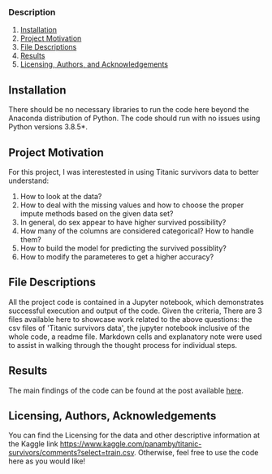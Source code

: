 ### Description

1. [Installation](#installation)
2. [Project Motivation](#motivation)
3. [File Descriptions](#files)
4. [Results](#results)
5. [Licensing, Authors, and Acknowledgements](#licensing)

## Installation <a name="installation"></a>

There should be no necessary libraries to run the code here beyond the Anaconda distribution of Python.  The code should run with no issues using Python versions 3.8.5*.

## Project Motivation<a name="motivation"></a>

For this project, I was interestested in using Titanic survivors data to better understand:

1. How to look at the data?
2. How to deal with the missing values and how to choose the proper impute methods based on the given data set?
3. In general, do sex appear to have higher survived possibility?
4. How many of the columns are considered categorical? How to handle them?
5. How to build the model for predicting the survived possiblity?
6. How to modify the parameteres to get a higher accuracy?


## File Descriptions <a name="files"></a>

All the project code is contained in a Jupyter notebook, which demonstrates successful execution and output of the code. Given the criteria, There are 3 files available here to showcase work related to the above questions: the csv files of 'Titanic survivors data', the jupyter notebook inclusive of the whole code, a readme file.  Markdown cells and explanatory note were used to assist in walking through the thought process for individual steps.  

## Results<a name="results"></a>

The main findings of the code can be found at the post available [here](https://medium.com/@josh_2774/how-do-you-become-a-developer-5ef1c1c68711).

## Licensing, Authors, Acknowledgements<a name="licensing"></a>

You can find the Licensing for the data and other descriptive information at the Kaggle link https://www.kaggle.com/panamby/titanic-survivors/comments?select=train.csv. Otherwise, feel free to use the code here as you would like! 

